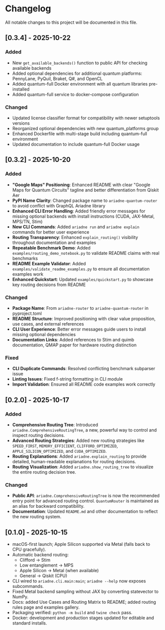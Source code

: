 # Changelog

All notable changes to this project will be documented in this file.

## [0.3.4] - 2025-10-22

### Added
- New `get_available_backends()` function to public API for checking available backends
- Added optional dependencies for additional quantum platforms: PennyLane, PyQuil, Braket, Q#, and OpenCL
- Added quantum-full Docker environment with all quantum libraries pre-installed
- Added quantum-full service to docker-compose configuration

### Changed
- Updated license classifier format for compatibility with newer setuptools versions
- Reorganized optional dependencies with new quantum_platforms group
- Enhanced Dockerfile with multi-stage build including quantum-full environment
- Updated documentation to include quantum-full Docker usage

## [0.3.2] - 2025-10-20

### Added

- **"Google Maps" Positioning**: Enhanced README with clear "Google Maps for Quantum Circuits" tagline and better differentiation from Qiskit Aer
- **PyPI Name Clarity**: Changed package name to `ariadne-quantum-router` to avoid conflict with GraphQL Ariadne library
- **Enhanced CLI Error Handling**: Added friendly error messages for missing optional backends with install instructions (CUDA, JAX-Metal, MPS/TN, Stim)
- **New CLI Commands**: Added `ariadne run` and `ariadne explain` commands for better user experience
- **Routing Transparency**: Enhanced `explain_routing()` visibility throughout documentation and examples
- **Repeatable Benchmark Demo**: Added `examples/routing_demo_notebook.py` to validate README claims with real benchmarks
- **README Example Validator**: Added `examples/validate_readme_examples.py` to ensure all documentation examples work
- **Enhanced Quickstart**: Updated `examples/quickstart.py` to showcase key routing decisions from README

### Changed

- **Package Name**: From `ariadne-router` to `ariadne-quantum-router` in pyproject.toml
- **README Structure**: Improved positioning with clear value proposition, use cases, and external references
- **CLI User Experience**: Better error messages guide users to install missing optional dependencies
- **Documentation Links**: Added references to Stim and quimb documentation, QMAP paper for hardware routing distinction

### Fixed

- **CLI Duplicate Commands**: Resolved conflicting benchmark subparser issue
- **Linting Issues**: Fixed f-string formatting in CLI module
- **Import Validation**: Ensured all README code examples work correctly

## [0.2.0] - 2025-10-17

### Added

-   **Comprehensive Routing Tree**: Introduced `ariadne.ComprehensiveRoutingTree`, a new, powerful way to control and inspect routing decisions.
-   **Advanced Routing Strategies**: Added new routing strategies like `SPEED_FIRST`, `MEMORY_EFFICIENT`, `CLIFFORD_OPTIMIZED`, `APPLE_SILICON_OPTIMIZED`, and `CUDA_OPTIMIZED`.
-   **Routing Explanations**: Added `ariadne.explain_routing` to provide detailed, human-readable explanations for routing decisions.
-   **Routing Visualization**: Added `ariadne.show_routing_tree` to visualize the entire routing decision tree.

### Changed

-   **Public API**: `ariadne.ComprehensiveRoutingTree` is now the recommended entry point for advanced routing control. `QuantumRouter` is maintained as an alias for backward compatibility.
-   **Documentation**: Updated `README.md` and other documentation to reflect the new routing system.

## [0.1.0] - 2025-10-15

- macOS-first launch; Apple Silicon supported via Metal (falls back to CPU gracefully).
- Automatic backend routing:
  - Clifford → Stim
  - Low entanglement → MPS
  - Apple Silicon → Metal (when available)
  - General → Qiskit (CPU)
- CLI wired to `ariadne.cli.main:main`; `ariadne --help` now exposes subcommands.
- Fixed Metal backend sampling without JAX by converting statevector to NumPy.
- Docs: added Use Cases and Routing Matrix to README; added routing rules page and examples gallery.
- Packaging verified: `python -m build` and `twine check` pass.
- Docker: development and production stages updated for editable and standard installs.
